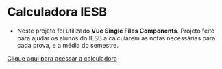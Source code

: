 # Calculadora IESB
- Neste projeto foi utilizado **Vue Single Files Components**. Projeto feito para ajudar os alunos do IESB a calcularem as notas necessárias para cada prova, e a média do semestre.

[Clique aqui para acessar a calculadora](https://Sancho41.github.io/calculadora_iesb)


